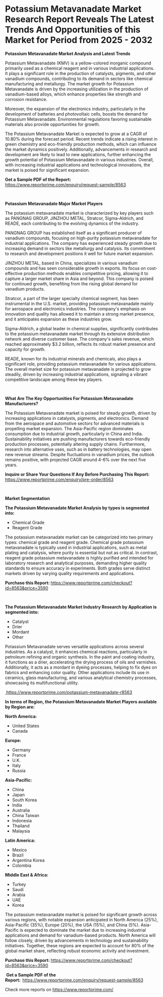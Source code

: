 <p><h1>Potassium Metavanadate Market Research Report Reveals The Latest Trends And Opportunities of this Market for Period from 2025 - 2032</h1></p><p><strong>Potassium Metavanadate Market Analysis and Latest Trends</strong></p>
<p><p>Potassium Metavanadate (KMV) is a yellow-colored inorganic compound primarily used as a chemical reagent and in various industrial applications. It plays a significant role in the production of catalysts, pigments, and other vanadium compounds, contributing to its demand in sectors like chemical manufacturing and metallurgy. The market growth for Potassium Metavanadate is driven by the increasing utilization in the production of vanadium-based alloys, which enhance properties like strength and corrosion resistance.</p><p>Moreover, the expansion of the electronics industry, particularly in the development of batteries and photovoltaic cells, boosts the demand for Potassium Metavanadate. Environmental regulations favoring sustainable materials also provide opportunities for growth.</p><p>The Potassium Metavanadate Market is expected to grow at a CAGR of 10.80% during the forecast period. Recent trends indicate a rising interest in green chemistry and eco-friendly production methods, which can influence the market dynamics positively. Additionally, advancements in research and development are likely to lead to new applications, further enhancing the growth potential of Potassium Metavanadate in various industries. Overall, with increasing industrial applications and technological innovations, the market is poised for significant expansion.</p></p>
<p><strong>Get a Sample PDF of the Report:&nbsp;</strong> <a href="https://www.reportprime.com/enquiry/request-sample/8563?utm_campaign=2458&utm_medium=2&utm_source=Github&utm_content=ia&utm_term=20032025&utm_id=potassium-metavanadate">https://www.reportprime.com/enquiry/request-sample/8563</a></p>
<p>&nbsp;</p>
<p><strong>Potassium Metavanadate Major Market Players</strong></p>
<p><p>The potassium metavanadate market is characterized by key players such as PANGNAG GROUP, JINZHOU METAL, Stratcor, Sigma-Aldrich, and READE, each contributing to the evolving dynamics of the industry. </p><p>PANGNAG GROUP has established itself as a significant producer of vanadium compounds, focusing on high-purity potassium metavanadate for industrial applications. The company has experienced steady growth due to increasing demand in sectors like metallurgy and catalysis. Its commitment to research and development positions it well for future market expansion.</p><p>JINZHOU METAL, based in China, specializes in various vanadium compounds and has seen considerable growth in exports. Its focus on cost-effective production methods enables competitive pricing, allowing it to capture a larger market share in Asia and beyond. This company is poised for continued growth, benefiting from the rising global demand for vanadium products.</p><p>Stratcor, a part of the larger specialty chemical segment, has been instrumental in the U.S. market, providing potassium metavanadate mainly for aerospace and electronics industries. The company's emphasis on innovation and quality has allowed it to maintain a strong market presence, and it anticipates expansion as these industries grow.</p><p>Sigma-Aldrich, a global leader in chemical supplies, significantly contributes to the potassium metavanadate market through its extensive distribution network and diverse customer base. The company's sales revenue, which reached approximately $3.2 billion, reflects its robust market presence and capacity for growth. </p><p>READE, known for its industrial minerals and chemicals, also plays a significant role, providing potassium metavanadate for various applications. The overall market size for potassium metavanadate is projected to grow steadily, driven by increasing industrial applications, signaling a vibrant competitive landscape among these key players.</p></p>
<p>&nbsp;</p>
<p><strong>What Are The Key Opportunities For Potassium Metavanadate Manufacturers?</strong></p>
<p><p>The Potassium Metavanadate market is poised for steady growth, driven by increasing applications in catalysts, pigments, and electronics. Demand from the aerospace and automotive sectors for advanced materials is propelling market expansion. The Asia-Pacific region dominates consumption due to industrial growth, particularly in China and India. Sustainability initiatives are pushing manufacturers towards eco-friendly production processes, potentially altering supply chains. Furthermore, research into alternative uses, such as in battery technologies, may open new revenue streams. Despite fluctuations in vanadium prices, the outlook remains positive, with projected CAGR around 4-6% over the next five years.</p></p>
<p><strong>Inquire or Share Your Questions If Any Before Purchasing This Report:</strong> <a href="https://www.reportprime.com/enquiry/pre-order/8563?utm_campaign=2458&utm_medium=2&utm_source=Github&utm_content=ia&utm_term=20032025&utm_id=potassium-metavanadate">https://www.reportprime.com/enquiry/pre-order/8563</a></p>
<p>&nbsp;</p>
<p><strong>Market Segmentation</strong></p>
<p><strong>The Potassium Metavanadate Market Analysis by types is segmented into:</strong></p>
<p><ul><li>Chemical Grade</li><li>Reagent Grade</li></ul></p>
<p><p>The potassium metavanadate market can be categorized into two primary types: chemical grade and reagent grade. Chemical grade potassium metavanadate is typically used in industrial applications, such as metal plating and catalysis, where purity is essential but not as critical. In contrast, reagent grade potassium metavanadate is highly purified and intended for laboratory research and analytical purposes, demanding higher quality standards to ensure accuracy in experiments. Both grades serve distinct markets driven by varying quality requirements and applications.</p></p>
<p><strong>Purchase this Report:&nbsp;</strong><a href="https://www.reportprime.com/checkout?id=8563&price=3590&utm_campaign=2458&utm_medium=2&utm_source=Github&utm_content=ia&utm_term=20032025&utm_id=potassium-metavanadate">https://www.reportprime.com/checkout?id=8563&price=3590</a></p>
<p>&nbsp;</p>
<p><strong>The Potassium Metavanadate Market Industry Research by Application is segmented into:</strong></p>
<p><ul><li>Catalyst</li><li>Drier</li><li>Mordant</li><li>Other</li></ul></p>
<p><p>Potassium Metavanadate serves versatile applications across several industries. As a catalyst, it enhances chemical reactions, particularly in petroleum refining and organic synthesis. In the paint and coating industry, it functions as a drier, accelerating the drying process of oils and varnishes. Additionally, it acts as a mordant in dyeing processes, helping to fix dyes on fabrics and enhancing color quality. Other applications include its use in ceramics, glass manufacturing, and various analytical chemistry processes, showcasing its multifunctional utility.</p></p>
<p><a href="https://www.reportprime.com/potassium-metavanadate-r8563?utm_campaign=2458&utm_medium=2&utm_source=Github&utm_content=ia&utm_term=20032025&utm_id=potassium-metavanadate">&nbsp;https://www.reportprime.com/potassium-metavanadate-r8563</a></p>
<p><strong>In terms of Region, the Potassium Metavanadate Market Players available by Region are:</strong></p>
<p>
    <p> <strong> North America: </strong>
        <ul>
            <li>United States</li>
            <li>Canada</li>
        </ul>
        </p> 
    <p> <strong> Europe: </strong>
        <ul>
            <li>Germany</li>
            <li>France</li>
            <li>U.K.</li>
            <li>Italy</li>
            <li>Russia</li>
        </ul>
        </p> 
    <p> <strong> Asia-Pacific: </strong>
        <ul>
            <li>China</li>
            <li>Japan</li>
            <li>South Korea</li>
            <li>India</li>
            <li>Australia</li>
            <li>China Taiwan</li>
            <li>Indonesia</li>
            <li>Thailand</li>
            <li>Malaysia</li>
        </ul>
        </p> 
    <p> <strong> Latin America: </strong>
        <ul>
            <li>Mexico</li>
            <li>Brazil</li>
            <li>Argentina Korea</li>
            <li>Colombia</li>
        </ul>
        </p> 
    <p> <strong> Middle East & Africa: </strong>
        <ul>
            <li>Turkey</li>
            <li>Saudi</li>
            <li>Arabia</li>
            <li>UAE</li>
            <li>Korea</li>
        </ul>
    </p>
    </p>
<p><p>The potassium metavanadate market is poised for significant growth across various regions, with notable expansion anticipated in North America (25%), Asia-Pacific (35%), Europe (20%), the USA (15%), and China (5%). Asia-Pacific is expected to dominate the market due to increasing industrial applications and demand for vanadium-based products. North America will follow closely, driven by advancements in technology and sustainability initiatives. Together, these regions are expected to account for 80% of the global market share, reflecting robust economic activity and investment.</p></p>
<p><strong>Purchase this Report: </strong><a href="https://www.reportprime.com/checkout?id=8563&price=3590&utm_campaign=2458&utm_medium=2&utm_source=Github&utm_content=ia&utm_term=20032025&utm_id=potassium-metavanadate">https://www.reportprime.com/checkout?id=8563&price=3590</a></p>
<p>&nbsp;<strong>Get a Sample PDF of the Report:&nbsp;&nbsp;</strong><a href="https://www.reportprime.com/enquiry/request-sample/8563?utm_campaign=2458&utm_medium=2&utm_source=Github&utm_content=ia&utm_term=20032025&utm_id=potassium-metavanadate">https://www.reportprime.com/enquiry/request-sample/8563</a></p>
<p><strong></strong></p>
<p>Check more reports on <a href="https://www.reportprime.com/?utm_campaign=2458&utm_medium=2&utm_source=Github&utm_content=ia&utm_term=20032025&utm_id=potassium-metavanadate">https://www.reportprime.com/</a></p>